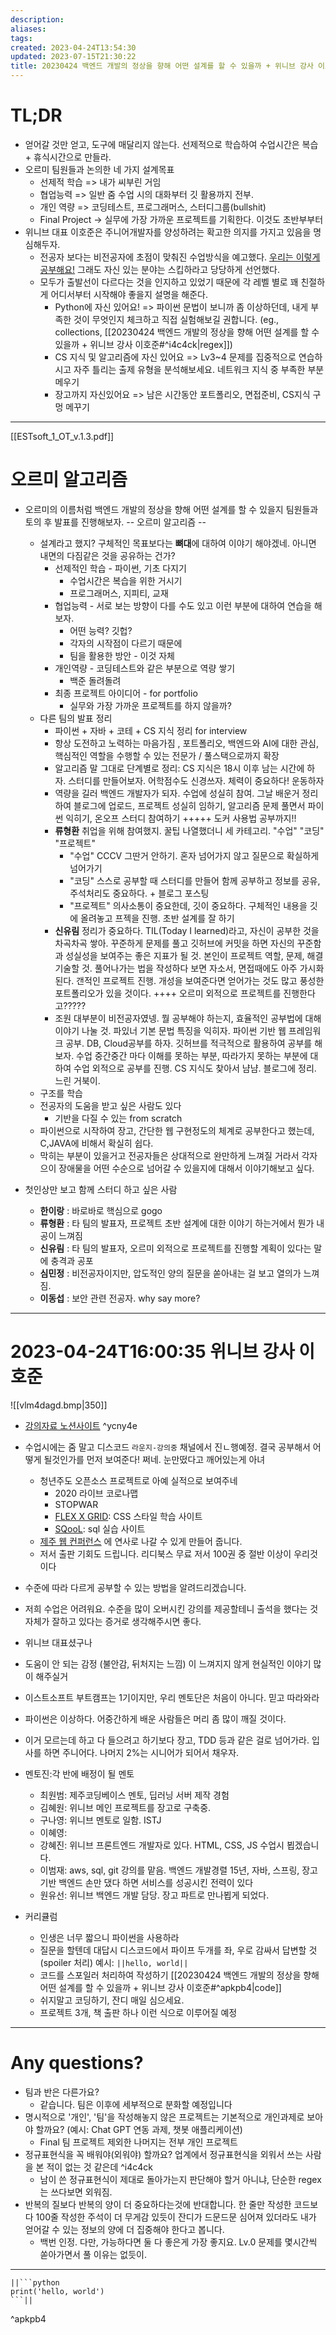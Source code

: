 ```yaml
---
description:
aliases: 
tags: 
created: 2023-04-24T13:54:30
updated: 2023-07-15T21:30:22
title: 20230424 백엔드 개발의 정상을 향해 어떤 설계를 할 수 있을까 + 위니브 강사 이호준
---
```


# TL;DR

- 얻어갈 것만 얻고, 도구에 매달리지 않는다. 선제적으로 학습하여 수업시간은 복습 + 휴식시간으로 만들라.
- 오르미 팀원들과 논의한 네 가지 설계목표
	- 선제적 학습 => 내가 씨부린 거임
	- 협업능력 => 일반 줌 수업 시의 대화부터 깃 활용까지 전부.
	- 개인 역량 => 코딩테스트, 프로그래머스, 스터디그룹(bullshit) 
	- Final Project -> 실무에 가장 가까운 프로젝트를 기획한다. 이것도 초반부부터
- 위니브 대표 이호준은 주니어개발자를 양성하려는 확고한 의지를 가지고 있음을 명심해두자.
	- 전공자 보다는 비전공자에 초점이 맞춰진 수업방식을 예고했다. [우리는 이렇게 공부해요!](https://paullabworkspace.notion.site/1bae15ae286b4a5a8b886a72c8c72b6b) 그래도 자신 있는 분야는 스킵하라고 당당하게 선언했다. 
	- 모두가 출발선이 다르다는 것을 인지하고 있었기 때문에 각 레벨 별로 꽤 친절하게 어디서부터 시작해야 좋을지 설명을 해준다. 
		- Python에 자신 있어요! => 파이썬 문법이 보니까 좀 이상하던데, 내게 부족한 것이 무엇인지 체크하고 직접 실험해보길 권합니다. (eg., collections, [[20230424 백엔드 개발의 정상을 향해 어떤 설계를 할 수 있을까 + 위니브 강사 이호준#^i4c4ck|regex]])
		- CS 지식 및 알고리즘에 자신 있어요 => Lv3~4 문제를 집중적으로 연습하시고 자주 틀리는 출제 유형을 분석해보세요. 네트워크 지식 중 부족한 부분 메우기
		- 장고까지 자신있어요 => 남은 시간동안 포트폴리오, 면접준비, CS지식 구멍 메꾸기 

---
[[ESTsoft_1_OT_v.1.3.pdf]]

# 오르미 알고리즘

- 오르미의 이름처럼 백엔드 개발의 정상을 향해 어떤 설계를 할 수 있을지 팀원들과 토의 후 발표를 진행해보자. -- 오르미 알고리즘 --
	- 설계라고 했지? 구체적인 목표보다는 **뼈대**에 대하여 이야기 해야겠네. 아니면 내면의 다짐같은 것을 공유하는 건가?
		- 선제적인 학습 - 파이썬, 기초 다지기
			- 수업시간은 복습을 위한 거시기
			- 프로그래머스, 지피티, 교재
		- 협업능력 - 서로 보는 방향이 다를 수도 있고 이런 부분에 대하여 연습을 해보자.
			- 어떤 능력? 깃헙?
			- 각자의 시작점이 다르기 때문에 
			- 팀을 활용한 방안 - 이것 자체
		- 개인역량 - 코딩테스트와 같은 부분으로 역량 쌓기
			- 백준 돌려돌려
		- 최종 프로젝트 아이디어 - for portfolio
			- 실무와 가장 가까운 프로젝트를 하지 않을까?
	- 다른 팀의 발표 정리
		- 파이썬 + 자바 + 코테 + CS 지식 정리 for interview 
		- 항상 도전하고 노력하는 마음가짐 , 포트폴리오, 백엔드와 AI에 대한 관심, 핵심적인 역할을 수행할 수 있는 전문가 / 풀스택으로까지 확장
		- 알고리즘 말 그대로 단계별로 정리: CS 지식은 18시 이후 남는 시간에 하자. 스터디를 만들어보자. 어학점수도 신경쓰자. 체력이 중요하다! 운동하자
		- 역량을 길러 백엔드 개발자가 되자. 수업에 성실히 참여. 그날 배운거 정리하여 블로그에 업로드, 프로젝트 성실히 임하기, 알고리즘 문제 풀면서 파이썬 익히기, 온오프 스터디 참여하기 +++++ 도커 사용법 공부까지!!
		- **류형환** 취업을 위해 참여했지. 꿀팁 나열했더니 세 카테고리. "수업" "코딩" "프로젝트"
			- "수업" CCCV 그딴거 안하기. 혼자 넘어가지 않고 질문으로 확실하게 넘어가기
			- "코딩" 스스로 공부할 때 스터디를 만들어 함께 공부하고 정보를 공유, 주석처리도 중요하다. + 블로그 포스팅
			- "프로젝트"  의사소통이 중요한데, 깃이 중요하다. 구체적인 내용을 깃에 올려놓고 프젝을 진행. 초반 설계를 잘 하기
		- **신유림** 정리가 중요하다. TIL(Today I learned)라고, 자신이 공부한 것을 차곡차곡 쌓아. 꾸준하게 문제를 풀고 깃허브에 커밋을 하면 자신의 꾸준함과 성실성을 보여주는 좋은 지표가 될 것. 본인이 프로젝트 역할, 문제, 해결 기술할 것. 풀어나가는 법을 작성하다 보면 자소서, 면접때에도 아주 가시화 된다. 갠적인 프로젝트 진행. 개성을 보여준다면 얻어가는 것도 많고 풍성한 포트폴리오가 있을 것이다. ++++ 오르미 외적으로 프로젝트를 진행한다고?????
		- 조원 대부분이 비전공자였넹. 뭘 공부해야 하는지, 효율적인 공부법에 대해 이야기 나눌 것. 파있너 기본 문법 특징을 익히자. 파이썬 기반 웹 프레임워크 공부. DB, Cloud공부를 하자. 깃허브를 적극적으로 활용하여 공부를 해보자. 수업 중간중간 마다 이해를 못하는 부분, 따라가지 못하는 부분에 대하여 수업 외적으로 공부를 진행. CS 지식도 찾아서 냠냠. 블로그에 정리. 느린 거북이.
	- 구조를 학습 
	- 전공자의 도움을 받고 싶은 사람도 있다
		- 기반을 다질 수 있는 from scratch
	- 파이썬으로 시작하여 장고, 간단한 웹 구현정도의 체계로 공부한다고 했는데, C,JAVA에 비해서 확실히 쉽다. 
	- 막히는 부분이 있을거고 전공자들은 상대적으로 완만하게 느껴질 거라서 각자으이 장애물을 어떤 수순으로 넘어갈 수 있을지에 대해서 이야기해보고 싶다.

- 첫인상만 보고 함께 스터디 하고 싶은 사람
	- **한이랑** : 바로바로 핵심으로 gogo
	- **류형환** : 타 팀의 발표자, 프로젝트 초반 설계에 대한 이야기 하는거에서 뭔가 내공이 느껴짐
	- **신유림** : 타 팀의 발표자, 오르미 외적으로 프로젝트를 진행할 계획이 있다는 말에 충격과 공포
	- **심민정** : 비전공자이지만, 압도적인 양의 질문을 쏟아내는 걸 보고 열의가 느껴짐.
	- **이동섭** : 보안 관련 전공자. why say more?

---

# 2023-04-24T16:00:35 위니브 강사 이호준

![[vlm4dagd.bmp|350]]
- [강의자료 노션사이트](https://paullabworkspace.notion.site/ESTsoft-1-30a9d734abb446b4a3cacbf0689bde85) ^ycny4e

- 수업시에는 줌 말고 디스코드 `라운지-강의중` 채널에서 진ㄴ행예정. 결국 공부해서 어떻게 될것인가를 먼저 보여준다! 쩌네. 눈만떴다고 깨어있는게 아녀 
	- 청년주도 오픈소스 프로젝트로 아예 실적으로 보여주네
		- 2020 라이브 코로나맵
		- STOPWAR
		- [FLEX X GRID](https://flexngrid.com/): CSS 스타일 학습 사이트
		- [SQooL](https://sqlschool.co.kr/): sql 실습 사이트 
	- [제주 웹 컨퍼런스](https://jejuweb.kr/) 에 연사로 나갈 수 있게 만들어 줍니다.
	- 저서 출판 기회도 드립니다. 리디북스 무료 저서 100권 중 절반 이상이 우리것이다
- 수준에 따라 다르게 공부할 수 있는 방법을 알려드리겠습니다.
- 저희 수업은 어려워요. 수준을 많이 오버시킨 강의를 제공할테니 출석을 했다는 것 자체가 잘하고 있다는 증거로 생각해주시면 좋다.
- 위니브 대표셨구나
- 도움이 안 되는 감정 (불안감, 뒤처지는 느낌) 이 느껴지지 않게 현실적인 이야기 많이 해주실거
- 이스트소프트 부트캠프는 1기이지만, 우리 멘토단은 처음이 아니다. 믿고 따라와라
- 파이썬은 이상하다. 어중간하게 배운 사람들은 머리 좀 많이 깨질 것이다.
- 이거 모르는데 하고 다 들으려고 하기보다 장고, TDD 등과 같은 걸로 넘어가라. 입사를 하면 주니어다. 나머지 2%는 시니어가 되어서 채우자.

- 멘토진:각 반에 배정이 될 멘토
	- 최원범: 제주코딩베이스 멘토, 딥러닝 서버 제작 경험
	- 김혜원: 위니브 메인 프로젝트를 장고로 구축중.
	- 구나영: 위니브 멘토로 일함. ISTJ
	- 이혜영: 
	- 강혜진: 위니브 프론트엔드 개발자로 있다. HTML, CSS, JS 수업시 뵙겠습니다.
	- 이범재: aws, sql, git 강의를 맡음. 백엔드 개발경렬 15년, 자바, 스프링, 장고 기반 백엔드 손만 댔다 하면 서비스를 성공시킨 전력이 있다
	- 원유선: 위니브 백엔드 개발 담당. 장고 파트로 만나뵙게 되었다. 

- 커리큘럼
	- 인생은 너무 짧으니 파이썬을 사용하라
	- 질문을 할텐데 대답시 디스코드에서 파이프 두개를 좌, 우로 감싸서 답변할 것 (spoiler 처리) 예시: `||hello, world||`
	- 코드를 스포일러 처리하여 작성하기 [[20230424 백엔드 개발의 정상을 향해 어떤 설계를 할 수 있을까 + 위니브 강사 이호준#^apkpb4|code]] 
	- 쉬지말고 코딩하기, 잔디 매일 심으세요.
	- 프로젝트 3개, 책 출판 하나 이런 식으로 이루어질 예정


---

# Any questions?

- 팀과 반은 다른가요?
	- 같습니다. 팀은 이후에 세부적으로 분화할 예정입니다
- 명시적으로 '개인', '팀'을 작성해놓지 않은 프로젝트는 기본적으로 개인과제로 보아야 할까요? (예시: Chat GPT 연동 과제, 챗봇 애플리케이션)
	- Final 팀 프로젝트 제외한 나머지는 전부 개인 프로젝트
- 정규표현식을 꼭 배워야(외워야) 할까요? 업계에서 정규표현식을 외워서 쓰는 사람을 본 적이 없는 것 같은데 ^i4c4ck
	- 남이 쓴 정규표현식이 제대로 돌아가는지 판단해야 할거 아니냐, 단순한 regex는 쓰다보면 외워짐.
- 반복의 질보다 반복의 양이 더 중요하다는것에 반대합니다. 한 줄만 작성한 코드보다 100줄 작성한 주석이 더 무게감 있듯이 잔디가 드문드문 심어져 있더라도 내가 얻어갈 수 있는 정보의 양에 더 집중해야 한다고 봅니다.
	- 백번 인정. 다만, 가능하다면 둘 다 좋은게 가장 좋지요. Lv.0 문제를 몇시간씩 쏟아가면서 풀 이유는 없듯이.

---

```
||```python
print('hello, world')
```||
```

^apkpb4
